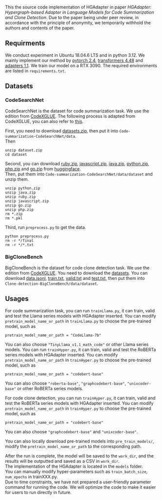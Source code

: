 This the source code implementation of HGAdapter in paper *HGAdapter: Hypergraph-based Adapter in Language Models for Code Summarization and Clone Detection*. 
Due to the paper being under peer review, in accordance with the principle of anonymity, we temporarily withhold the authors and contents of the paper.
## Requirments
We conduct experiment in Ubuntu 18.04.6 LTS and in python 3.12. 
We mainly implement our method by [pytorch 2.4](https://pytorch.org/docs/stable/index.html), [transformers 4.48](https://huggingface.co/docs/transformers) and [adapters 1.1](https://docs.adapterhub.ml/). 
We train our model on a RTX 3090. 
The required environments are listed in `requirements.txt`.

## Datasets
### CodeSearchNet
CodeSearchNet is the dataset for code summarization task. 
We use the edition from [CodeXGLUE](https://github.com/microsoft/CodeXGLUE). 
The following process is adapted from CodeXGLUE, you can also refer to [this](https://github.com/microsoft/CodeXGLUE/tree/main/Code-Text/code-to-text).  

First, you need to download [datasets.zip](https://github.com/microsoft/CodeXGLUE/blob/main/Code-Text/code-to-text/dataset.zip), then put it into `Code-summarization-CodeSearchNet/data`.  
Then
```
unzip dataset.zip
cd dataset
```  

Second, you can download [ruby.zip](https://huggingface.co/datasets/code-search-net/code_search_net/blob/main/data/ruby.zip), [javascript.zip](https://huggingface.co/datasets/code-search-net/code_search_net/blob/main/data/javascript.zip), [java.zip](https://huggingface.co/datasets/code-search-net/code_search_net/blob/main/data/java.zip), [python.zip](https://huggingface.co/datasets/code-search-net/code_search_net/blob/main/data/python.zip), [php.zip](https://huggingface.co/datasets/code-search-net/code_search_net/blob/main/data/php.zip) and [go.zip](https://huggingface.co/datasets/code-search-net/code_search_net/blob/main/data/go.zip) from [huggingface](https://huggingface.co/datasets/code-search-net/code_search_net/tree/main/data).  
Then, put them into `Code-summarization-CodeSearchNet/data/dataset` and unzip them. 
```
unzip python.zip
unzip java.zip
unzip ruby.zip
unzip javascript.zip
unzip go.zip
unzip php.zip
rm *.zip
rm *.pkl
```  

Third, run `preprocess.py` to get the data. 
```
python preprocess.py
rm -r */final
rm -r */*.txt
```

### BigCloneBench
BigCloneBench is the dataset for code clone detection task. 
We use the edition from [CodeXGLUE](https://github.com/microsoft/CodeXGLUE). 
You need to download the [datasets](https://github.com/microsoft/CodeXGLUE/tree/main/Code-Code/Clone-detection-BigCloneBench/dataset). 
You can download [data.jsonl](https://github.com/microsoft/CodeXGLUE/blob/main/Code-Code/Clone-detection-BigCloneBench/dataset/data.jsonl), [train.txt](https://github.com/microsoft/CodeXGLUE/blob/main/Code-Code/Clone-detection-BigCloneBench/dataset/train.txt), [valid.txt](https://github.com/microsoft/CodeXGLUE/blob/main/Code-Code/Clone-detection-BigCloneBench/dataset/valid.txt) and [test.txt](https://github.com/microsoft/CodeXGLUE/blob/main/Code-Code/Clone-detection-BigCloneBench/dataset/test.txt), then put them into `Clone-detection-BigCloneBench/data/dataset`. 


## Usages
For code summarization task, you can run `trainLlama.py`, it can train, valid and test the Llama series models with HGAdapter inserted. 
You can modify `pretrain_model_name_or_path` in `trainLlama.py` to choose the pre-trained model, such as 
```
pretrain_model_name_or_path = "CodeLlama-7b"
```
You can also choose `"TinyLlama_v1.1_math_code"` or other Llama series models. 
You can run `trainHyper.py`, it can train, valid and test the RoBERTa series models with HGAdapter inserted. 
You can modify `pretrain_model_name_or_path` in `trainHyper.py` to choose the pre-trained model, such as 
```
pretrain_model_name_or_path = "codebert-base"
```
You can also choose `"roberta-base"`, `"graphcodebert-base"`, `"unixcoder-base"` or other RoBERTa series models.


For code clone detection, you can run `trainHyper.py`, it can train, valid and test the RoBERTa series models with HGAdapter inserted. 
You can modify `pretrain_model_name_or_path` in `trainHyper.py` to choose the pre-trained model, such as 
```
pretrain_model_name_or_path = "codebert-base"
```
You can also choose `"graphcodebert-base"` and `"unixcoder-base"`. 


You can also locally download pre-trained models into `pre_train_models/`, modify the `pretrain_model_name_or_path` to the corresponding path.  


After the run is complete, the model will be saved to the `work_dir`, and the results will be outputted and saved as a CSV in `work_dir`.  
The implementation of the HGAdapter is located in the `models` folder.  
You can manually modify hyper-parameters such as `train_batch_size`, `num_epochs` in trainXXX.py.  
Due to time constraints, we have not prepared a user-friendly parameter command for running the code. 
We will optimize the code to make it easier for users to run directly in future.  
